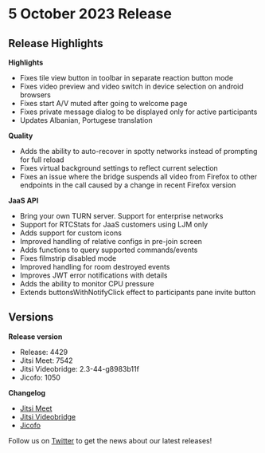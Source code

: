 # 5 October 2023 Release

## Release Highlights

**Highlights**

* Fixes tile view button in toolbar in separate reaction button mode
* Fixes video preview and video switch in device selection on android browsers
* Fixes start A/V muted after going to welcome page
* Fixes private message dialog to be displayed only for active participants
* Updates Albanian, Portugese translation

**Quality**

* Adds the ability to auto-recover in spotty networks instead of prompting for full reload
* Fixes virtual background settings to reflect current selection
* Fixes an issue where the bridge suspends all video from Firefox to other endpoints in the call caused by a change in recent Firefox version

**JaaS API**

* Bring your own TURN server. Support for enterprise networks
* Support for RTCStats for JaaS customers using LJM only
* Adds support for custom icons
* Improved handling of relative configs in pre-join screen
* Adds functions to query supported commands/events
* Fixes filmstrip disabled mode
* Improved handling for room destroyed events
* Improves JWT error notifications with details
* Adds the ability to monitor CPU pressure
* Extends buttonsWithNotifyClick effect to participants pane invite button

## Versions

**Release version**

* Release: 4429
* Jitsi Meet: 7542
* Jitsi Videobridge: 2.3-44-g8983b11f
* Jicofo: 1050

**Changelog**

* [Jitsi Meet](https://github.com/jitsi/jitsi-meet/compare/release-7458...release-7542)
* [Jitsi Videobridge](https://github.com/jitsi/jitsi-videobridge/compare/8f3e5744...8983b11f)
* [Jicofo](https://github.com/jitsi/jicofo/compare/1044...1050)

Follow us on [Twitter](https://twitter.com/JaaSOfficial) to get the news about our latest releases!
